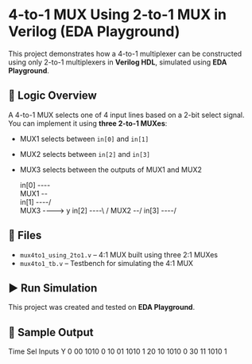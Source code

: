 # 4-to-1 MUX Using 2-to-1 MUX in Verilog (EDA Playground)

This project demonstrates how a 4-to-1 multiplexer can be constructed using only 2-to-1 multiplexers in **Verilog HDL**, simulated using **EDA Playground**.

## 🧠 Logic Overview

A 4-to-1 MUX selects one of 4 input lines based on a 2-bit select signal. You can implement it using **three 2-to-1 MUXes**:
- MUX1 selects between `in[0]` and `in[1]`
- MUX2 selects between `in[2]` and `in[3]`
- MUX3 selects between the outputs of MUX1 and MUX2

    in[0] ----\
               MUX1 --\
    in[1] ----/        \
                         MUX3 ----> y
    in[2] ----\        /
               MUX2 --/
    in[3] ----/


## 📎 Files

- `mux4to1_using_2to1.v` – 4:1 MUX built using three 2:1 MUXes
- `mux4to1_tb.v` – Testbench for simulating the 4:1 MUX

## ▶️ Run Simulation

This project was created and tested on **EDA Playground**.

## 🧪 Sample Output

Time Sel Inputs Y
0    00  1010   0
10   01  1010   1
20   10  1010   0
30   11  1010   1

